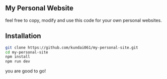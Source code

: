 ## My Personal Website
feel free to copy, modify and use this code for your own personal websites.
## Installation
```bash
git clone https://github.com/kundai061/my-personal-site.git
cd my-personal-site
npm install
npm run dev
```
you are good to go!

